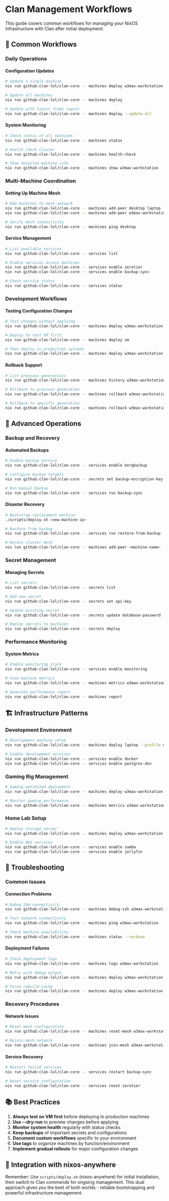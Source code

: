 # Clan Management Workflows

This guide covers common workflows for managing your NixOS infrastructure with Clan after initial deployment.

## 🚀 Common Workflows

### Daily Operations

#### Configuration Updates
```bash
# Update a single machine
nix run github:clan-lol/clan-core -- machines deploy w3max-workstation

# Update all machines  
nix run github:clan-lol/clan-core -- machines deploy

# Update with latest flake inputs
nix run github:clan-lol/clan-core -- machines deploy --update-all
```

#### System Monitoring
```bash
# Check status of all machines
nix run github:clan-lol/clan-core -- machines status

# Health check cluster
nix run github:clan-lol/clan-core -- machines health-check

# Show detailed machine info
nix run github:clan-lol/clan-core -- machines show w3max-workstation
```

### Multi-Machine Coordination

#### Setting Up Machine Mesh
```bash
# Add machines to mesh network
nix run github:clan-lol/clan-core -- machines add-peer desktop laptop
nix run github:clan-lol/clan-core -- machines add-peer w3max-workstation vm

# Verify mesh connectivity  
nix run github:clan-lol/clan-core -- machines ping desktop
```

#### Service Management
```bash
# List available services
nix run github:clan-lol/clan-core -- services list

# Enable services across machines
nix run github:clan-lol/clan-core -- services enable zerotier
nix run github:clan-lol/clan-core -- services enable backup-sync

# Check service status
nix run github:clan-lol/clan-core -- services status
```

### Development Workflows

#### Testing Configuration Changes
```bash
# Test changes without applying
nix run github:clan-lol/clan-core -- machines deploy w3max-workstation --dry-run

# Deploy to test VM first
nix run github:clan-lol/clan-core -- machines deploy vm

# Then deploy to production systems
nix run github:clan-lol/clan-core -- machines deploy w3max-workstation
```

#### Rollback Support
```bash
# List previous generations
nix run github:clan-lol/clan-core -- machines history w3max-workstation

# Rollback to previous generation
nix run github:clan-lol/clan-core -- machines rollback w3max-workstation

# Rollback to specific generation  
nix run github:clan-lol/clan-core -- machines rollback w3max-workstation --generation 42
```

## 🔧 Advanced Operations

### Backup and Recovery

#### Automated Backups
```bash
# Enable backup service
nix run github:clan-lol/clan-core -- services enable borgbackup

# Configure backup targets
nix run github:clan-lol/clan-core -- secrets set backup-encryption-key

# Run manual backup
nix run github:clan-lol/clan-core -- services run backup-sync
```

#### Disaster Recovery
```bash
# Bootstrap replacement machine
./scripts/deploy.sh <new-machine-ip>

# Restore from backup
nix run github:clan-lol/clan-core -- services run restore-from-backup

# Rejoin cluster mesh
nix run github:clan-lol/clan-core -- machines add-peer <machine-name>
```

### Secret Management

#### Managing Secrets
```bash
# List secrets
nix run github:clan-lol/clan-core -- secrets list

# Add new secret
nix run github:clan-lol/clan-core -- secrets set api-key

# Update existing secret
nix run github:clan-lol/clan-core -- secrets update database-password

# Deploy secrets to machines
nix run github:clan-lol/clan-core -- secrets deploy
```

### Performance Monitoring

#### System Metrics
```bash
# Enable monitoring stack
nix run github:clan-lol/clan-core -- services enable monitoring

# View machine metrics
nix run github:clan-lol/clan-core -- machines metrics w3max-workstation

# Generate performance report
nix run github:clan-lol/clan-core -- machines report
```

## 🏗️ Infrastructure Patterns

### Development Environment
```bash
# Development machine setup
nix run github:clan-lol/clan-core -- machines deploy laptop --profile development

# Enable development services
nix run github:clan-lol/clan-core -- services enable docker
nix run github:clan-lol/clan-core -- services enable postgres-dev
```

### Gaming Rig Management  
```bash
# Gaming-optimized deployment
nix run github:clan-lol/clan-core -- machines deploy w3max-workstation --profile gaming

# Monitor gaming performance
nix run github:clan-lol/clan-core -- machines metrics w3max-workstation --filter gaming
```

### Home Lab Setup
```bash
# Deploy storage server
nix run github:clan-lol/clan-core -- machines deploy w3max-workstation --profile storage

# Enable NAS services
nix run github:clan-lol/clan-core -- services enable samba
nix run github:clan-lol/clan-core -- services enable jellyfin
```

## 🐛 Troubleshooting

### Common Issues

#### Connection Problems
```bash
# Debug SSH connectivity
nix run github:clan-lol/clan-core -- machines debug-ssh w3max-workstation

# Test network connectivity
nix run github:clan-lol/clan-core -- machines ping w3max-workstation

# Check machine availability  
nix run github:clan-lol/clan-core -- machines status --verbose
```

#### Deployment Failures
```bash
# Check deployment logs
nix run github:clan-lol/clan-core -- machines logs w3max-workstation

# Retry with debug output
nix run github:clan-lol/clan-core -- machines deploy w3max-workstation --debug

# Force rebuild cache
nix run github:clan-lol/clan-core -- machines deploy w3max-workstation --rebuild
```

### Recovery Procedures

#### Network Issues
```bash
# Reset mesh configuration
nix run github:clan-lol/clan-core -- machines reset-mesh w3max-workstation

# Rejoin mesh network
nix run github:clan-lol/clan-core -- machines join-mesh w3max-workstation
```

#### Service Recovery
```bash
# Restart failed services
nix run github:clan-lol/clan-core -- services restart backup-sync

# Reset service configuration
nix run github:clan-lol/clan-core -- services reset zerotier
```

## 📚 Best Practices

1. **Always test on VM first** before deploying to production machines
2. **Use --dry-run** to preview changes before applying
3. **Monitor system health** regularly with status checks  
4. **Keep backups** of important secrets and configurations
5. **Document custom workflows** specific to your environment
6. **Use tags** to organize machines by function/environment
7. **Implement gradual rollouts** for major configuration changes

## 🔗 Integration with nixos-anywhere

Remember: Use `scripts/deploy.sh` (nixos-anywhere) for initial installation, then switch to Clan commands for ongoing management. This dual approach gives you the best of both worlds - reliable bootstrapping and powerful infrastructure management.